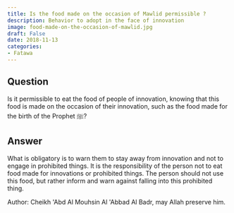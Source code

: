 ```yaml
---
title: Is the food made on the occasion of Mawlid permissible ?
description: Behavior to adopt in the face of innovation
image: food-made-on-the-occasion-of-mawlid.jpg
draft: False
date: 2018-11-13
categories:
- Fatawa
---
```


## Question

Is it permissible to eat the food of people of innovation, knowing that this food is made
on the occasion of their innovation, such as the food made for the birth of the 
Prophet ﷺ?

## Answer

What is obligatory is to warn them to stay away from innovation and not to engage in
prohibited things. It is the responsibility of the person not to eat food made for
innovations or prohibited things. The person should not use this food, but rather inform
and warn against falling into this prohibited thing.

Author: Cheikh 'Abd Al Mouhsin Al 'Abbad Al Badr, may Allah preserve him.